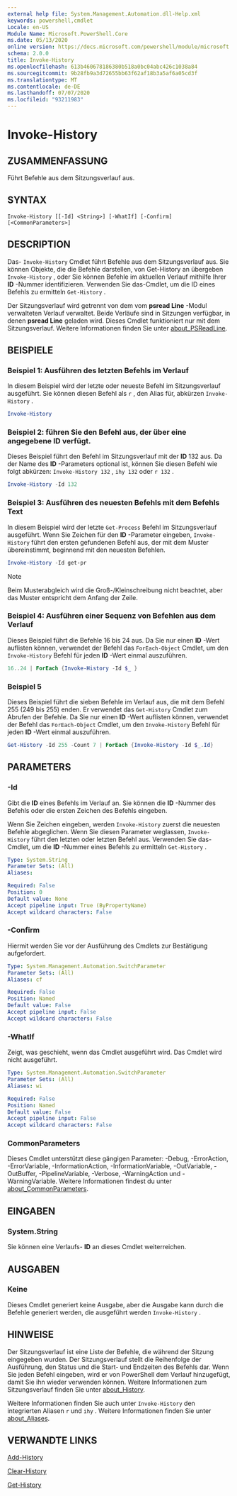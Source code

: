 ```yaml
---
external help file: System.Management.Automation.dll-Help.xml
keywords: powershell,cmdlet
Locale: en-US
Module Name: Microsoft.PowerShell.Core
ms.date: 05/13/2020
online version: https://docs.microsoft.com/powershell/module/microsoft.powershell.core/invoke-history?view=powershell-5.1&WT.mc_id=ps-gethelp
schema: 2.0.0
title: Invoke-History
ms.openlocfilehash: 613b460678186380b518a0bc04abc426c1038a84
ms.sourcegitcommit: 9b28fb9a3d72655bb63f62af18b3a5af6a05cd3f
ms.translationtype: MT
ms.contentlocale: de-DE
ms.lasthandoff: 07/07/2020
ms.locfileid: "93211983"
---
```

# Invoke-History

## ZUSAMMENFASSUNG
Führt Befehle aus dem Sitzungsverlauf aus.

## SYNTAX

```
Invoke-History [[-Id] <String>] [-WhatIf] [-Confirm] [<CommonParameters>]
```

## DESCRIPTION

Das- `Invoke-History` Cmdlet führt Befehle aus dem Sitzungsverlauf aus. Sie können Objekte, die die Befehle darstellen, von Get-History an übergeben `Invoke-History` , oder Sie können Befehle im aktuellen Verlauf mithilfe Ihrer **ID** -Nummer identifizieren. Verwenden Sie das-Cmdlet, um die ID eines Befehls zu ermitteln `Get-History` .

Der Sitzungsverlauf wird getrennt von dem vom **psread Line** -Modul verwalteten Verlauf verwaltet.
Beide Verläufe sind in Sitzungen verfügbar, in denen **psread Line** geladen wird. Dieses Cmdlet funktioniert nur mit dem Sitzungsverlauf. Weitere Informationen finden Sie unter [about_PSReadLine](../PSReadLine/About/about_PSReadLine.md).

## BEISPIELE

### Beispiel 1: Ausführen des letzten Befehls im Verlauf

In diesem Beispiel wird der letzte oder neueste Befehl im Sitzungsverlauf ausgeführt. Sie können diesen Befehl als `r` , den Alias für, abkürzen `Invoke-History` .

```powershell
Invoke-History
```

### Beispiel 2: führen Sie den Befehl aus, der über eine angegebene ID verfügt.

Dieses Beispiel führt den Befehl im Sitzungsverlauf mit der **ID** 132 aus. Da der Name des **ID** -Parameters optional ist, können Sie diesen Befehl wie folgt abkürzen: `Invoke-History 132` , `ihy 132` oder `r 132` .

```powershell
Invoke-History -Id 132
```

### Beispiel 3: Ausführen des neuesten Befehls mit dem Befehls Text

In diesem Beispiel wird der letzte `Get-Process` Befehl im Sitzungsverlauf ausgeführt. Wenn Sie Zeichen für den **ID** -Parameter eingeben, `Invoke-History` führt den ersten gefundenen Befehl aus, der mit dem Muster übereinstimmt, beginnend mit den neuesten Befehlen.

```powershell
Invoke-History -Id get-pr
```

> [!NOTE]
> Beim Musterabgleich wird die Groß-/Kleinschreibung nicht beachtet, aber das Muster entspricht dem Anfang der Zeile.

### Beispiel 4: Ausführen einer Sequenz von Befehlen aus dem Verlauf

Dieses Beispiel führt die Befehle 16 bis 24 aus. Da Sie nur einen **ID** -Wert auflisten können, verwendet der Befehl das `ForEach-Object` Cmdlet, um den `Invoke-History` Befehl für jeden **ID** -Wert einmal auszuführen.

```powershell
16..24 | ForEach {Invoke-History -Id $_ }
```

### Beispiel 5

Dieses Beispiel führt die sieben Befehle im Verlauf aus, die mit dem Befehl 255 (249 bis 255) enden. Er verwendet das `Get-History` Cmdlet zum Abrufen der Befehle. Da Sie nur einen **ID** -Wert auflisten können, verwendet der Befehl das `ForEach-Object` Cmdlet, um den `Invoke-History` Befehl für jeden **ID** -Wert einmal auszuführen.

```powershell
Get-History -Id 255 -Count 7 | ForEach {Invoke-History -Id $_.Id}
```

## PARAMETERS

### -Id

Gibt die **ID** eines Befehls im Verlauf an. Sie können die **ID** -Nummer des Befehls oder die ersten Zeichen des Befehls eingeben.

Wenn Sie Zeichen eingeben, werden `Invoke-History` zuerst die neuesten Befehle abgeglichen. Wenn Sie diesen Parameter weglassen, `Invoke-History` führt den letzten oder letzten Befehl aus. Verwenden Sie das-Cmdlet, um die **ID** -Nummer eines Befehls zu ermitteln `Get-History` .

```yaml
Type: System.String
Parameter Sets: (All)
Aliases:

Required: False
Position: 0
Default value: None
Accept pipeline input: True (ByPropertyName)
Accept wildcard characters: False
```

### -Confirm

Hiermit werden Sie vor der Ausführung des Cmdlets zur Bestätigung aufgefordert.

```yaml
Type: System.Management.Automation.SwitchParameter
Parameter Sets: (All)
Aliases: cf

Required: False
Position: Named
Default value: False
Accept pipeline input: False
Accept wildcard characters: False
```

### -WhatIf

Zeigt, was geschieht, wenn das Cmdlet ausgeführt wird. Das Cmdlet wird nicht ausgeführt.

```yaml
Type: System.Management.Automation.SwitchParameter
Parameter Sets: (All)
Aliases: wi

Required: False
Position: Named
Default value: False
Accept pipeline input: False
Accept wildcard characters: False
```

### CommonParameters

Dieses Cmdlet unterstützt diese gängigen Parameter: -Debug, -ErrorAction, -ErrorVariable, -InformationAction, -InformationVariable, -OutVariable, -OutBuffer, -PipelineVariable, -Verbose, -WarningAction und -WarningVariable. Weitere Informationen findest du unter [about_CommonParameters](https://go.microsoft.com/fwlink/?LinkID=113216).

## EINGABEN

### System.String

Sie können eine Verlaufs- **ID** an dieses Cmdlet weiterreichen.

## AUSGABEN

### Keine

Dieses Cmdlet generiert keine Ausgabe, aber die Ausgabe kann durch die Befehle generiert werden, die ausgeführt werden `Invoke-History` .

## HINWEISE

Der Sitzungsverlauf ist eine Liste der Befehle, die während der Sitzung eingegeben wurden. Der Sitzungsverlauf stellt die Reihenfolge der Ausführung, den Status und die Start- und Endzeiten des Befehls dar. Wenn Sie jeden Befehl eingeben, wird er von PowerShell dem Verlauf hinzugefügt, damit Sie ihn wieder verwenden können. Weitere Informationen zum Sitzungsverlauf finden Sie unter [about_History](About/about_History.md).

Weitere Informationen finden Sie auch unter `Invoke-History` den integrierten Aliasen `r` und `ihy` . Weitere Informationen finden Sie unter [about_Aliases](About/about_Aliases.md).

## VERWANDTE LINKS

[Add-History](Add-History.md)

[Clear-History](Clear-History.md)

[Get-History](Get-History.md)
